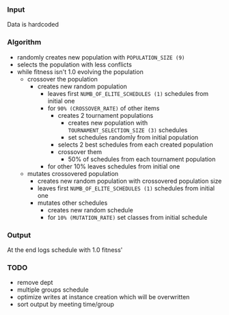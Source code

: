 ### Input

Data is hardcoded

### Algorithm
- randomly creates new population with `POPULATION_SIZE (9)`
- selects the population with less conflicts
- while fitness isn't 1.0 evolving the population
  - crossover the population
    - creates new random population
      - leaves first `NUMB_OF_ELITE_SCHEDULES (1)` schedules from initial one
      - for `90% (CROSSOVER_RATE)` of other items 
        - creates 2 tournament populations
          - creates new population with `TOURNAMENT_SELECTION_SIZE (3)` schedules
          - set schedules randomly from initial population
        - selects 2 best schedules from each created population
        - crossover them
          - 50% of schedules from each tournament population
      - for other 10% leaves schedules from initial one
  - mutates crossovered population
    - creates new random population with crossovered population size
    - leaves first `NUMB_OF_ELITE_SCHEDULES (1)` schedules from initial one
    - mutates other schedules
      - creates new random schedule
      - for `10% (MUTATION_RATE)` set classes from initial schedule

### Output
At the end logs schedule with 1.0 fitness'


### TODO
- remove dept
- multiple groups schedule
- optimize writes at instance creation which will be overwritten
- sort output by meeting time/group